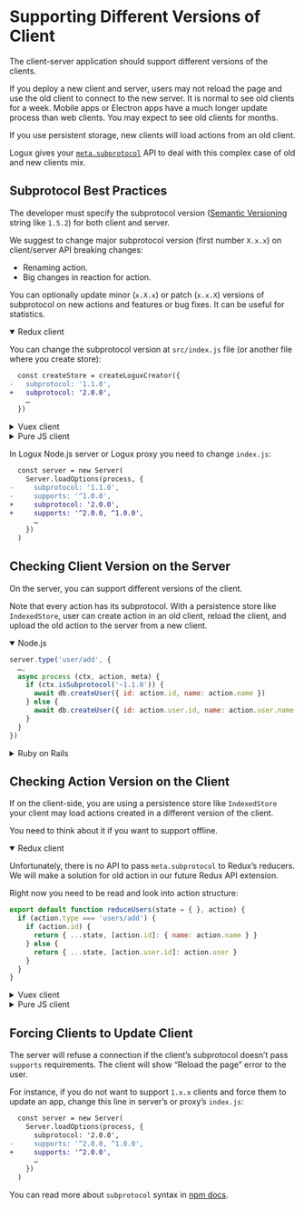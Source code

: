 # Supporting Different Versions of Client

The client-server application should support different versions of the clients.

If you deploy a new client and server, users may not reload the page and use the old client to connect to the new server. It is normal to see old clients for a week. Mobile apps or Electron apps have a much longer update process than web clients. You may expect to see old clients for months.

If you use persistent storage, new clients will load actions from an old client.

Logux gives your [`meta.subprotocol`](../guide/concepts/subprotocol.md) API to deal with this complex case of old and new clients mix.


## Subprotocol Best Practices

The developer must specify the subprotocol version ([Semantic Versioning] string like `1.5.2`) for both client and server.

We suggest to change major subprotocol version (first number `X.x.x`) on client/server API breaking changes:

* Renaming action.
* Big changes in reaction for action.

You can optionally update minor (`x.X.x`) or patch (`x.x.X`) versions of subprotocol on new actions and features or bug fixes. It can be useful for statistics.

<details open><summary>Redux client</summary>

You can change the subprotocol version at `src/index.js` file (or another file where you create store):

```diff
  const createStore = createLoguxCreator({
-   subprotocol: '1.1.0',
+   subprotocol: '2.0.0',
    …
  })
```

</details>
<details><summary>Vuex client</summary>

You can change the subprotocol version at `src/store/index.js` file (or another file where you create store):

```diff
  const Logux = new CrossTabClient({
-   subprotocol: '1.1.0',
+   subprotocol: '2.0.0',
    …
  })
```

</details>
<details><summary>Pure JS client</summary>

You can change the subprotocol version in the file where you create the client.

```diff
  const client = new Client({
-   subprotocol: '1.1.0',
+   subprotocol: '2.0.0',
    …
  })
```

</details>

In Logux Node.js server or Logux proxy you need to change `index.js`:

```diff
  const server = new Server(
    Server.loadOptions(process, {
-     subprotocol: '1.1.0',
-     supports: '^1.0.0',
+     subprotocol: '2.0.0',
+     supports: '^2.0.0, ^1.0.0',
      …
    })
  )
```

[Semantic Versioning]: https://semver.org/


## Checking Client Version on the Server

On the server, you can support different versions of the client.

Note that every action has its subprotocol. With a persistence store like `IndexedStore`, user can create action in an old client, reload the client, and upload the old action to the server from a new client.

<details open><summary>Node.js</summary>

```js
server.type('user/add', {
  …,
  async process (ctx, action, meta) {
    if (ctx.isSubprotocol('~1.1.0')) {
      await db.createUser({ id: action.id, name: action.name })
    } else {
      await db.createUser({ id: action.user.id, name: action.user.name })
    }
  }
})
```

</details>
<details><summary>Ruby on Rails</summary>

```ruby
# app/logux/actions/users.rb
module Channels
  class Users < Logux::ChannelController
    def add
      user = if meta.subprotocol =~ /^1\.1\./
        User.new(id: action[:id], name: action[:name])
      else
        User.new(id: action[:user][:id], name: action[:user][:name])
      end
      user.save!
    end
  end
end
```

</details>


## Checking Action Version on the Client

If on the client-side, you are using a persistence store like `IndexedStore` your client may load actions created in a different version of the client.

You need to think about it if you want to support offline.

<details open><summary>Redux client</summary>

Unfortunately, there is no API to pass `meta.subprotocol` to Redux’s reducers. We will make a solution for old action in our future Redux API extension.

Right now you need to be read and look into action structure:

```js
export default function reduceUsers(state = { }, action) {
  if (action.type === 'users/add') {
    if (action.id) {
      return { ...state, [action.id]: { name: action.name } }
    } else {
      return { ...state, [action.user.id]: action.user }
    }
  }
}
```

</details>
<details><summary>Vuex client</summary>

Unfortunately, there is no API to pass `meta.subprotocol` to Vuex mutations. We will make a solution for old action in our future Vuex API extension.

Right now you need to be read and look into action structure:

```js
export default {
  …
  'users/add': (state, action) => {
    if (action.id) {
      return { ...state.users, [action.id]: { name: action.name } }
    } else {
      return { ...state.users, [action.user.id]: action.user }
    }
  }
}
```

</details>
<details><summary>Pure JS client</summary>

```js
client.on('add', (action, meta) => {
  if (meta.subprotocol.startsWith('1.1.')) {
    users.add({ id: action.id, name: action.name })
  } else {
    users.add({ action.user })
  }
})
```

</details>


## Forcing Clients to Update Client

The server will refuse a connection if the client’s subprotocol doesn’t pass `supports` requirements. The client will show “Reload the page” error to the user.

For instance, if you do not want to support `1.x.x` clients and force them to update an app, change this line in server’s or proxy’s `index.js`:

```diff
  const server = new Server(
    Server.loadOptions(process, {
      subprotocol: '2.0.0',
-     supports: '^2.0.0, ^1.0.0',
+     supports: '^2.0.0',
      …
    })
  )
```

You can read more about `subprotocol` syntax in [npm docs](https://github.com/npm/node-semver#advanced-range-syntax).
